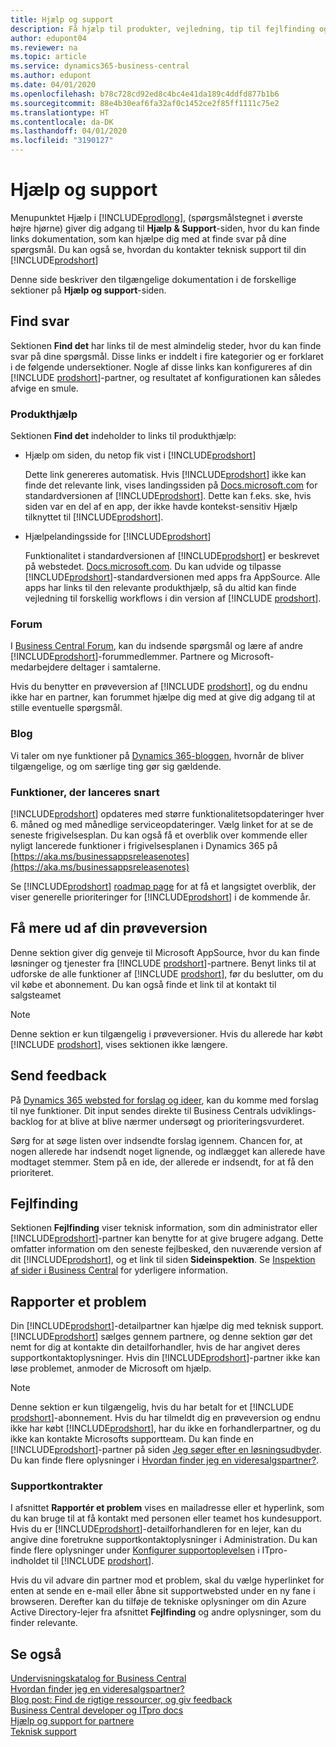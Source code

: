 ```yaml
---
title: Hjælp og support
description: Få hjælp til produkter, vejledning, tip til fejlfinding og assistance, og få mere at vide om teknisk support til Business Central.
author: edupont04
ms.reviewer: na
ms.topic: article
ms.service: dynamics365-business-central
ms.author: edupont
ms.date: 04/01/2020
ms.openlocfilehash: b78c728cd92ed8c4bc4e41da189c4ddfd877b1b6
ms.sourcegitcommit: 88e4b30eaf6fa32af0c1452ce2f85ff1111c75e2
ms.translationtype: HT
ms.contentlocale: da-DK
ms.lasthandoff: 04/01/2020
ms.locfileid: "3190127"
---
```

# <a name="resources-for-help-and-support"></a>Hjælp og support

Menupunktet Hjælp i [!INCLUDE[prodlong](includes/prodlong.md)], (spørgsmålstegnet i øverste højre hjørne) giver dig adgang til **Hjælp & Support**-siden, hvor du kan finde links dokumentation, som kan hjælpe dig med at finde svar på dine spørgsmål. Du kan også se, hvordan du kontakter teknisk support til din [!INCLUDE[prodshort](includes/prodshort.md)]  

Denne side beskriver den tilgængelige dokumentation i de forskellige sektioner på **Hjælp og support**-siden.  

## <a name="finding-answers"></a>Find svar

Sektionen **Find det** har links til de mest almindelig steder, hvor du kan finde svar på dine spørgsmål. Disse links er inddelt i fire kategorier og er forklaret i de følgende undersektioner. Nogle af disse links kan konfigureres af din [!INCLUDE [prodshort](includes/prodshort.md)]-partner, og resultatet af konfigurationen kan således afvige en smule.  

### <a name="product-help"></a>Produkthjælp

Sektionen **Find det** indeholder to links til produkthjælp:

- Hjælp om siden, du netop fik vist i [!INCLUDE[prodshort](includes/prodshort.md)]  

  Dette link genereres automatisk. Hvis [!INCLUDE[prodshort](includes/prodshort.md)] ikke kan finde det relevante link, vises landingssiden på [Docs.microsoft.com](index.md) for standardversionen af [!INCLUDE[prodshort](includes/prodshort.md)]. Dette kan f.eks. ske, hvis siden var en del af en app, der ikke havde kontekst-sensitiv Hjælp tilknyttet til [!INCLUDE[prodshort](includes/prodshort.md)].  
- Hjælpelandingsside for [!INCLUDE[prodshort](includes/prodshort.md)]  

  Funktionalitet i standardversionen af [!INCLUDE[prodshort](includes/prodshort.md)] er beskrevet på webstedet. [Docs.microsoft.com](https://docs.microsoft.com/dynamics365/business-central). Du kan udvide og tilpasse [!INCLUDE[prodshort](includes/prodshort.md)]-standardversionen med apps fra AppSource. Alle apps har links til den relevante produkthjælp, så du altid kan finde vejledning til forskellig workflows i din version af [!INCLUDE [prodshort](includes/prodshort.md)].  

### <a name="community"></a>Forum

I [Business Central Forum](https://community.dynamics.com/business/f), kan du indsende spørgsmål og lære af andre [!INCLUDE[prodshort](includes/prodshort.md)]-forummedlemmer. Partnere og Microsoft-medarbejdere deltager i samtalerne.  

Hvis du benytter en prøveversion af [!INCLUDE [prodshort](includes/prodshort.md)], og du endnu ikke har en partner, kan forummet hjælpe dig med at give dig adgang til at stille eventuelle spørgsmål.  

### <a name="blog"></a>Blog

Vi taler om nye funktioner på [Dynamics 365-bloggen](https://cloudblogs.microsoft.com/dynamics365/it/product/business-central/), hvornår de bliver tilgængelige, og om særlige ting gør sig gældende.  

### <a name="capabilities-coming-soon"></a>Funktioner, der lanceres snart

[!INCLUDE[prodshort](includes/prodshort.md)] opdateres med større funktionalitetsopdateringer hver 6. måned og med månedlige serviceopdateringer. Vælg linket for at se de seneste frigivelsesplan. Du kan også få et overblik over kommende eller nyligt lancerede funktioner i frigivelsesplanen i Dynamics 365 på [https://aka.ms/businessappsreleasenotes](https://aka.ms/businessappsreleasenotes)  

Se [!INCLUDE[prodshort](includes/prodshort.md)] [roadmap page](https://dynamics.microsoft.com/roadmap/business-central/) for at få et langsigtet overblik, der viser generelle prioriteringer for [!INCLUDE[prodshort](includes/prodshort.md)] i de kommende år.  

## <a name="do-more-with-your-trial"></a>Få mere ud af din prøveversion

Denne sektion giver dig genveje til Microsoft AppSource, hvor du kan finde løsninger og tjenester fra [!INCLUDE [prodshort](includes/prodshort.md)]-partnere. Benyt links til at udforske de alle funktioner af [!INCLUDE [prodshort](includes/prodshort.md)], før du beslutter, om du vil købe et abonnement. Du kan også finde et link til at kontakt til salgsteamet

> [!NOTE]
> Denne sektion er kun tilgængelig i prøveversioner. Hvis du allerede har købt [!INCLUDE [prodshort](includes/prodshort.md)], vises sektionen ikke længere.

## <a name="give-feedback"></a>Send feedback

På [Dynamics 365 websted for forslag og ideer](https://aka.ms/bcideas), kan du komme med forslag til nye funktioner. Dit input sendes direkte til Business Centrals udviklings-backlog for at blive at blive nærmer undersøgt og prioriteringsvurderet.  

Sørg for at søge listen over indsendte forslag igennem. Chancen for, at nogen allerede har indsendt noget lignende, og indlægget kan allerede have modtaget stemmer. Stem på en ide, der allerede er indsendt, for at få den prioriteret.  

## <a name="troubleshooting"></a>Fejlfinding

Sektionen **Fejlfinding** viser teknisk information, som din administrator eller [!INCLUDE[prodshort](includes/prodshort.md)]-partner kan benytte for at give brugere adgang. Dette omfatter information om den seneste fejlbesked, den nuværende version af dit [!INCLUDE[prodshort](includes/prodshort.md)], og et link til siden **Sideinspektion**. Se [Inspektion af sider i Business Central](across-inspect-page.md) for yderligere information.  

## <a name="report-a-problem"></a>Rapporter et problem

Din [!INCLUDE[prodshort](includes/prodshort.md)]-detailpartner kan hjælpe dig med teknisk support. [!INCLUDE[prodshort](includes/prodshort.md)] sælges gennem partnere, og denne sektion gør det nemt for dig at kontakte din detailforhandler, hvis de har angivet deres supportkontaktoplysninger. Hvis din [!INCLUDE[prodshort](includes/prodshort.md)]-partner ikke kan løse problemet, anmoder de Microsoft om hjælp.  

> [!NOTE]
> Denne sektion er kun tilgængelig, hvis du har betalt for et [!INCLUDE [prodshort](includes/prodshort.md)]-abonnement. Hvis du har tilmeldt dig en prøveversion og endnu ikke har købt [!INCLUDE[prodshort](includes/prodshort.md)], har du ikke en forhandlerpartner, og du ikke kan kontakte Microsofts supportteam. Du kan finde en [!INCLUDE[prodshort](includes/prodshort.md)]-partner på siden [Jeg søger efter en løsningsudbyder](https://go.microsoft.com/fwlink/?linkid=2038145). Du kan finde flere oplysninger i [Hvordan finder jeg en videresalgspartner?](across-faq.md#findpartner).  

### <a name="support-contacts"></a>Supportkontrakter

I afsnittet **Rapportér et problem** vises en mailadresse eller et hyperlink, som du kan bruge til at få kontakt med personen eller teamet hos kundesupport. Hvis du er [!INCLUDE[prodshort](includes/prodshort.md)]-detailforhandleren for en lejer, kan du angive dine foretrukne supportkontaktoplysninger i Administration. Du kan finde flere oplysninger under [Konfigurer supportoplevelsen](/dynamics365/business-central/dev-itpro/technical-support#configuring-the-support-experience) i ITpro-indholdet til [!INCLUDE [prodshort](includes/prodshort.md)].  

Hvis du vil advare din partner mod et problem, skal du vælge hyperlinket for enten at sende en e-mail eller åbne sit supportwebsted under en ny fane i browseren. Derefter kan du tilføje de tekniske oplysninger om din Azure Active Directory-lejer fra afsnittet **Fejlfinding** og andre oplysninger, som du finder relevante.  

## <a name="see-also"></a>Se også

[Undervisningskatalog for Business Central](readiness/readiness-learning-catalog.md)  
[Hvordan finder jeg en videresalgspartner?](across-faq.md#findpartner)  
[Blog post: Find de rigtige ressourcer, og giv feedback](https://community.dynamics.com/business/b/financials/archive/2018/12/04/find-the-right-resources-and-provide-feedback)  
[Business Central developer og ITpro docs](/dynamics365/business-central/dev-itpro/)  
[Hjælp og support for partnere](/dynamics365/business-central/dev-itpro/help-and-support)  
[Teknisk support](/dynamics365/business-central/dev-itpro/technical-support)  
